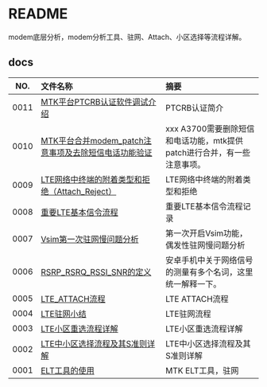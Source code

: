 # README

modem底层分析，modem分析工具、驻网、Attach、小区选择等流程详解。

## docs

NO.|文件名称|摘要
:--:|:--|:--
0011| [MTK平台PTCRB认证软件调试介绍](docs/0011_MTK平台PTCRB认证软件调试介绍.md) | PTCRB认证简介
0010| [MTK平台合并modem_patch注意事项及去除短信电话功能验证](docs/0010_MTK平台合并modem_patch注意事项及去除短信电话功能验证.md) | xxx A3700需要删除短信和电话功能，mtk提供patch进行合并，有一些注意事项。
0009| [LTE网络中终端的附着类型和拒绝（Attach_Reject）](docs/0009_LTE网络中终端的附着类型和拒绝（Attach_Reject）.md) | LTE网络中终端的附着类型和拒绝
0008| [重要LTE基本信令流程](docs/0008_重要LTE基本信令流程.md) | 重要LTE基本信令流程记录
0007| [Vsim第一次驻网慢问题分析](docs/0007_Vsim第一次驻网慢问题分析.md) | 第一次开启Vsim功能，偶发性驻网慢问题分析
0006| [RSRP_RSRQ_RSSI_SNR的定义](docs/0006_RSRP_RSRQ_RSSI_SNR的定义.md) | 安卓手机中关于网络信号的测量有多个名词，这里统一解释一下。
0005| [LTE_ATTACH流程](docs/0005_LTE_ATTACH流程.md) | LTE ATTACH流程
0004| [LTE驻网小结](docs/0004_LTE驻网小结.md) | LTE驻网流程
0003| [LTE小区重选流程详解](docs/0003_LTE小区重选流程详解.md) | LTE小区重选流程详解
0002| [LTE中小区选择流程及其S准则详解](docs/0002_LTE中小区选择流程及其S准则详解.md) | LTE中小区选择流程及其S准则详解
0001| [ELT工具的使用](docs/0001_ELT工具的使用.md) | MTK ELT工具，驻网
